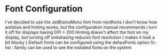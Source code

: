 # Font Configuration
I've decided to use the JetBrainsMono font from nerdfonts
I don't know how antialias and hinting works, but the configuration manual recommends i turn it off for displays having DPI > 200
Hinting doesn't affect the font on my display, but turning off antialiasing reduces font resolution ( makes it look a bit blocky )
Default fonts can be configured using the defaulFonts option
fc-list : family can be used to see the installed fonts on the system
